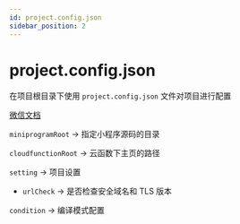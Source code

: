 ```yaml
---
id: project.config.json
sidebar_position: 2
---
```


# project.config.json

在项目根目录下使用 `project.config.json` 文件对项目进行配置

[微信文档](https://developers.weixin.qq.com/miniprogram/dev/devtools/projectconfig.html)

`miniprogramRoot` -> 指定小程序源码的目录

`cloudfunctionRoot` -> 云函数下主页的路径

`setting` -> 项目设置

- `urlCheck` -> 是否检查安全域名和 TLS 版本

`condition` -> 编译模式配置
